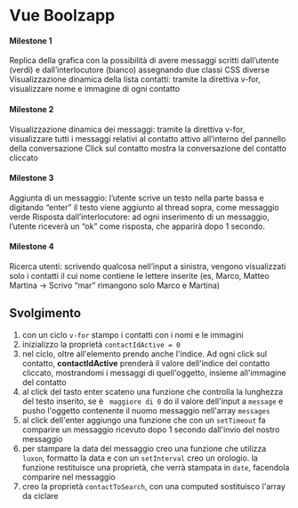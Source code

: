 # Vue Boolzapp

#### Milestone 1

Replica della grafica con la possibilità di avere messaggi scritti dall’utente (verdi) e dall’interlocutore (bianco) assegnando due classi CSS diverse
Visualizzazione dinamica della lista contatti: tramite la direttiva v-for, visualizzare nome e immagine di ogni contatto

#### Milestone 2

Visualizzazione dinamica dei messaggi: tramite la direttiva v-for, visualizzare tutti i messaggi relativi al contatto attivo all’interno del pannello della conversazione
Click sul contatto mostra la conversazione del contatto cliccato

#### Milestone 3

Aggiunta di un messaggio: l’utente scrive un testo nella parte bassa e digitando “enter” il testo viene aggiunto al thread sopra, come messaggio verde
Risposta dall’interlocutore: ad ogni inserimento di un messaggio, l’utente riceverà un “ok” come risposta, che apparirà dopo 1 secondo.

#### Milestone 4

Ricerca utenti: scrivendo qualcosa nell’input a sinistra, vengono visualizzati solo i contatti il cui nome contiene le lettere inserite (es, Marco, Matteo Martina -> Scrivo “mar” rimangono solo Marco e Martina)

## Svolgimento

1. con un ciclo `v-for` stampo i contatti con i nomi e le immagini
2. inizializzo la proprietà `contactIdActive = 0`
3. nel ciclo, oltre all'elemento prendo anche l'indice. Ad ogni click sul contatto, **contactIdActive** prenderà il valore dell'indice del contatto cliccato, mostrandomi i messaggi di quell'oggetto, insieme all'immagine del contatto
4. al click del tasto enter scateno una funzione che controlla la lunghezza del testo inserito, se è ` maggiore di 0` do il valore dell'input a `message` e pusho l'oggetto contenente il nuomo messaggio nell'array `messages`
5. al click dell'enter aggiungo una funzione che con un `setTimeout` fa comparire un messaggio ricevuto dopo 1 secondo dall'invio del nostro messaggio
6. per stampare la data del messaggio creo una funzione che utilizza `luxon`, formatto la data e con un `setInterval` creo un orologio. la funzione restituisce una proprietà, che verrà stampata in `date`, facendola comparire nel messaggio
7. creo la proprietà `contactToSearch`, con una computed sostituisco l'array da ciclare
